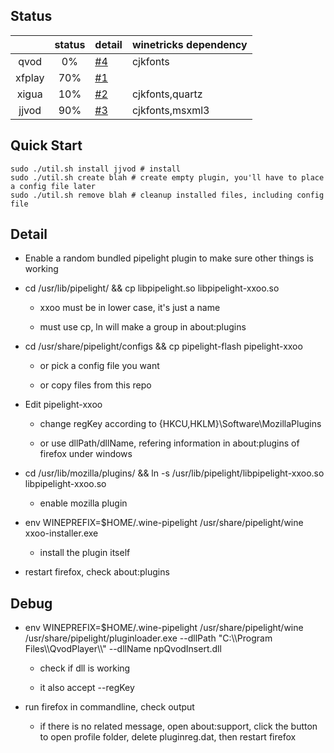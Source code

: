 Status
------

|   | status | detail | winetricks dependency |
|:-:|:-:|---|---|
| qvod  | 0% | [#4](https://github.com/buganini/pipelight-plugins-configs/issues/4) | cjkfonts |
| xfplay  | 70% | [#1](https://github.com/buganini/pipelight-plugins-configs/issues/1) | |
| xigua  | 10% | [#2](https://github.com/buganini/pipelight-plugins-configs/issues/2) | cjkfonts,quartz |
| jjvod  | 90% | [#3](https://github.com/buganini/pipelight-plugins-configs/issues/3) | cjkfonts,msxml3 |

Quick Start
------

	sudo ./util.sh install jjvod # install
	sudo ./util.sh create blah # create empty plugin, you'll have to place a config file later
	sudo ./util.sh remove blah # cleanup installed files, including config file

Detail
------

- Enable a random bundled pipelight plugin to make sure other things is working

- cd /usr/lib/pipelight/ && cp libpipelight.so libpipelight-xxoo.so

	- xxoo must be in lower case, it's just a name

	- must use cp, ln will make a group in about:plugins

- cd /usr/share/pipelight/configs && cp pipelight-flash pipelight-xxoo

	- or pick a config file you want

	- or copy files from this repo

- Edit pipelight-xxoo

	- change regKey according to {HKCU,HKLM}\Software\MozillaPlugins

	- or use dllPath/dllName, refering information in about:plugins of firefox under windows

- cd /usr/lib/mozilla/plugins/ && ln -s /usr/lib/pipelight/libpipelight-xxoo.so libpipelight-xxoo.so

	- enable mozilla plugin

- env WINEPREFIX=$HOME/.wine-pipelight /usr/share/pipelight/wine xxoo-installer.exe

	- install the plugin itself

- restart firefox, check about:plugins

Debug
-----

- env WINEPREFIX=$HOME/.wine-pipelight /usr/share/pipelight/wine /usr/share/pipelight/pluginloader.exe --dllPath "C:\\\\Program Files\\\\QvodPlayer\\\\" --dllName npQvodInsert.dll

	- check if dll is working

	- it also accept --regKey

- run firefox in commandline, check output

	- if there is no related message, open about:support, click the button to open profile folder, delete pluginreg.dat, then restart firefox
